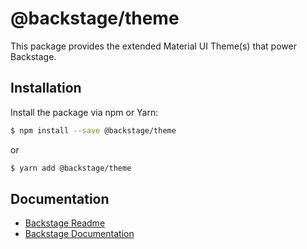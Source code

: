 # @backstage/theme

This package provides the extended Material UI Theme(s) that power Backstage.

## Installation

Install the package via npm or Yarn:

```sh
$ npm install --save @backstage/theme
```

or

```sh
$ yarn add @backstage/theme
```

## Documentation

- [Backstage Readme](https://github.com/BESTSELLER/backstage/blob/master/README.md)
- [Backstage Documentation](https://github.com/BESTSELLER/backstage/blob/master/docs/README.md)

